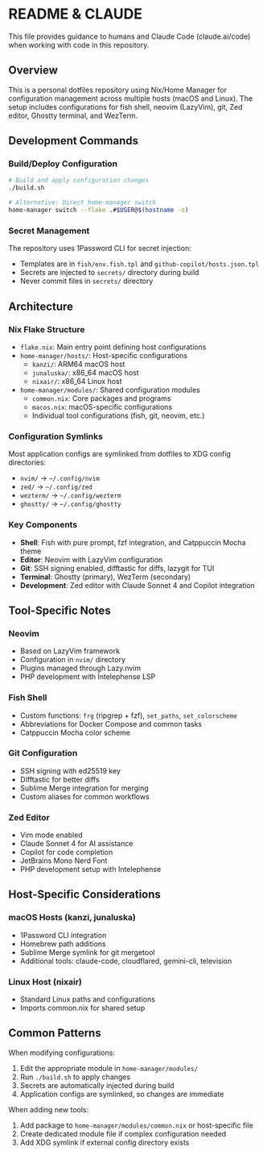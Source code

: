 # README & CLAUDE

This file provides guidance to humans and Claude Code (claude.ai/code) when working with code in this repository.

## Overview

This is a personal dotfiles repository using Nix/Home Manager for configuration management across multiple hosts (macOS and Linux). The setup includes configurations for fish shell, neovim (LazyVim), git, Zed editor, Ghostty terminal, and WezTerm.

## Development Commands

### Build/Deploy Configuration

```bash
# Build and apply configuration changes
./build.sh

# Alternative: Direct home-manager switch
home-manager switch --flake .#$USER@$(hostname -s)
```

### Secret Management

The repository uses 1Password CLI for secret injection:

- Templates are in `fish/env.fish.tpl` and `github-copilot/hosts.json.tpl`
- Secrets are injected to `secrets/` directory during build
- Never commit files in `secrets/` directory

## Architecture

### Nix Flake Structure

- `flake.nix`: Main entry point defining host configurations
- `home-manager/hosts/`: Host-specific configurations
  - `kanzi/`: ARM64 macOS host
  - `junaluska/`: x86_64 macOS host
  - `nixair/`: x86_64 Linux host
- `home-manager/modules/`: Shared configuration modules
  - `common.nix`: Core packages and programs
  - `macos.nix`: macOS-specific configurations
  - Individual tool configurations (fish, git, neovim, etc.)

### Configuration Symlinks

Most application configs are symlinked from dotfiles to XDG config directories:

- `nvim/` → `~/.config/nvim`
- `zed/` → `~/.config/zed`
- `wezterm/` → `~/.config/wezterm`
- `ghostty/` → `~/.config/ghostty`

### Key Components

- **Shell**: Fish with pure prompt, fzf integration, and Catppuccin Mocha theme
- **Editor**: Neovim with LazyVim configuration
- **Git**: SSH signing enabled, difftastic for diffs, lazygit for TUI
- **Terminal**: Ghostty (primary), WezTerm (secondary)
- **Development**: Zed editor with Claude Sonnet 4 and Copilot integration

## Tool-Specific Notes

### Neovim

- Based on LazyVim framework
- Configuration in `nvim/` directory
- Plugins managed through Lazy.nvim
- PHP development with Intelephense LSP

### Fish Shell

- Custom functions: `frg` (ripgrep + fzf), `set_paths`, `set_colorscheme`
- Abbreviations for Docker Compose and common tasks
- Catppuccin Mocha color scheme

### Git Configuration

- SSH signing with ed25519 key
- Difftastic for better diffs
- Sublime Merge integration for merging
- Custom aliases for common workflows

### Zed Editor

- Vim mode enabled
- Claude Sonnet 4 for AI assistance
- Copilot for code completion
- JetBrains Mono Nerd Font
- PHP development setup with Intelephense

## Host-Specific Considerations

### macOS Hosts (kanzi, junaluska)

- 1Password CLI integration
- Homebrew path additions
- Sublime Merge symlink for git mergetool
- Additional tools: claude-code, cloudflared, gemini-cli, television

### Linux Host (nixair)

- Standard Linux paths and configurations
- Imports common.nix for shared setup

## Common Patterns

When modifying configurations:

1. Edit the appropriate module in `home-manager/modules/`
2. Run `./build.sh` to apply changes
3. Secrets are automatically injected during build
4. Application configs are symlinked, so changes are immediate

When adding new tools:

1. Add package to `home-manager/modules/common.nix` or host-specific file
2. Create dedicated module file if complex configuration needed
3. Add XDG symlink if external config directory exists

